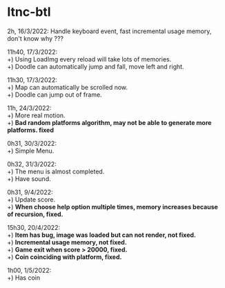 # ltnc-btl
2h, 16/3/2022: Handle keyboard event, fast incremental usage memory, don't know why ??? <br>

11h40, 17/3/2022:<br>
+) Using LoadImg every reload will take lots of memories. <br>
+) Doodle can automatically jump and fall, move left and right. <br>

11h30, 17/3/2022: <br>
+) Map can automatically be scrolled now.<br>
+) Doodle can jump out of frame.<br>

11h, 24/3/2022: <br>
+) More real motion.<br>
+) **Bad random platforms algorithm, may not be able to generate more platforms. fixed** <br>

0h31, 30/3/2022: <br>
+) Simple Menu. <br>

0h32, 31/3/2022: <br>
+) The menu is almost completed. <br>
+) Have sound. <br>

0h31, 9/4/2022: <br>
+) Update score.<br>
+) **When choose help option multiple times, memory increases because of recursion, fixed.** <br>

15h30, 20/4/2022: <br>
+) **Item has bug, image was loaded but can not render, not fixed.** <br>
+) **Incremental usage memory, not fixed.**<br>
+) **Game exit when score > 20000, fixed.**<br>
+) **Coin coinciding with platform, fixed.** <br>

1h00, 1/5/2022: <br>
+) Has coin 
